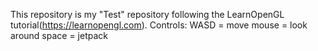 This repository is my "Test" repository following the LearnOpenGL tutorial(https://learnopengl.com).
Controls:
WASD = move
mouse = look around
space = jetpack

